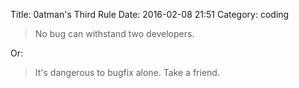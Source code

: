 Title: 0atman's Third Rule
Date: 2016-02-08 21:51
Category: coding

> No bug can withstand two developers.


Or:

> It's dangerous to bugfix alone. Take a friend.
